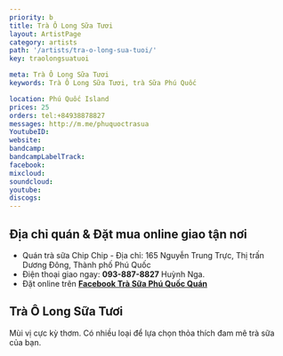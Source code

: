 ```yaml
---
priority: b
title: Trà Ô Long Sữa Tươi
layout: ArtistPage
category: artists
path: '/artists/tra-o-long-sua-tuoi/'
key: traolongsuatuoi

meta: Trà Ô Long Sữa Tươi
keywords: Trà Ô Long Sữa Tươi, trà Sữa Phú Quốc

location: Phú Quốc Island
prices: 25
orders: tel:+84938878827
messages: http://m.me/phuquoctrasua
YoutubeID: 
website: 
bandcamp: 
bandcampLabelTrack: 
facebook: 
mixcloud: 
soundcloud: 
youtube: 
discogs: 
---
```


## Địa chỉ quán & Đặt mua online giao tận nơi

- Quán trà sữa Chip Chip - Địa chỉ: 165 Nguyễn Trung Trực, Thị trấn Dương Đông, Thành phố Phú Quốc
- Điện thoại giao ngay: **093-887-8827** Huỳnh Nga.
- Đặt online trên [**Facebook Trà Sữa Phú Quốc Quán**](https://www.facebook.com/phuquoctrasua)


## Trà Ô Long Sữa Tươi

Mùi vị cực kỳ thơm. Có nhiều loại để lựa chọn thỏa thích đam mê trà sữa của bạn.